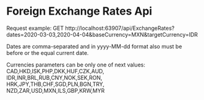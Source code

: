 # Foreign Exchange Rates Api
Request example: GET http://localhost:63907/api/ExchangeRates?dates=2020-03-03,2020-04-04&baseCurrency=MXN&targetCurrency=IDR

Dates are comma-separated and in yyyy-MM-dd format also must be before or the equal current date.

Currencies parameters can be only one of next values: CAD,HKD,ISK,PHP,DKK,HUF,CZK,AUD, IDR,INR,BRL,RUB,CNY,NOK,SEK,RON, HRK,JPY,THB,CHF,SGD,PLN,BGN,TRY, NZD,ZAR,USD,MXN,ILS,GBP,KRW,MYR
